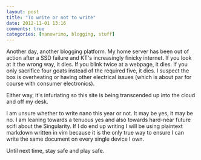 ```yaml
---
layout: post
title: "To write or not to write"
date: 2012-11-01 13:16
comments: true
categories: [nanowrimo, blogging, stuff]
---
```


Another day, another blogging platform. My home server has been out of action
after a SSD failure and KT's increasingly finicky internet. If you look at it
the wrong way, it dies. If you blink twice at a webpage, it dies. If you only
sacrifice four goats instead of the required five, it dies. I suspect the box
is overheating or having other electrical issues (which is about par for course
with consumer electronics).

Either way, it's infuriating so this site is being transcended up into the 
cloud and off my desk.

I am unsure whether to write nano this year or not. It may be yes, it may be no.
I am leaning towards a tenuous yes and also towards hard-near future scifi 
about the Singularity. If I do end up writing I will be using plaintext markdown
written in vim because it is the only true way to ensure I can write the same
document on every single device I own.

Until next time, stay safe and play safe.
